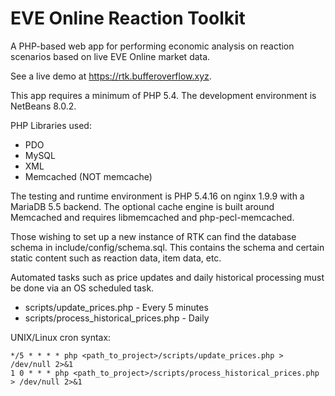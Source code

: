 # EVE Online Reaction Toolkit
A PHP-based web app for performing economic analysis on reaction scenarios based on live EVE Online market data.

See a live demo at https://rtk.bufferoverflow.xyz.

This app requires a minimum of PHP 5.4.  The development environment is NetBeans 8.0.2.

PHP Libraries used:
* PDO
* MySQL
* XML
* Memcached (NOT memcache)

The testing and runtime environment is PHP 5.4.16 on nginx 1.9.9 with a MariaDB 5.5 backend.  The optional cache engine is built around Memcached and requires libmemcached and php-pecl-memcached.

Those wishing to set up a new instance of RTK can find the database schema in include/config/schema.sql.  This contains the schema and certain static content such as reaction data, item data, etc.

Automated tasks such as price updates and daily historical processing must be done via an OS scheduled task.
* scripts/update_prices.php - Every 5 minutes
* scripts/process_historical_prices.php - Daily

UNIX/Linux cron syntax:
```
*/5 * * * * php <path_to_project>/scripts/update_prices.php > /dev/null 2>&1
1 0 * * * php <path_to_project>/scripts/process_historical_prices.php > /dev/null 2>&1
```
